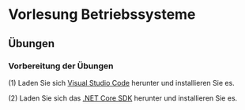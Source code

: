 # Vorlesung Betriebssysteme

## Übungen

### Vorbereitung der Übungen
   (1) Laden Sie sich [Visual Studio Code](https://code.visualstudio.com/) herunter und installieren Sie es.
   
   (2) Laden Sie sich das [.NET Core SDK](https://www.microsoft.com/net/) herunter und installieren Sie es.
